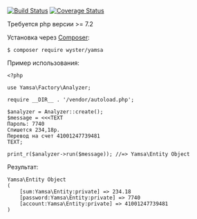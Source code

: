 [![Build Status](https://travis-ci.org/wyster/yamsa.svg?branch=master)](https://travis-ci.org/wyster/yamsa)
[![Coverage Status](https://coveralls.io/repos/github/wyster/yamsa/badge.svg)](https://coveralls.io/github/wyster/yamsa)

Требуется php версии >= 7.2

Установка через [Composer](https://getcomposer.org/):
```
$ composer require wyster/yamsa
```

Пример использования:

```
<?php 

use Yamsa\Factory\Analyzer;

require __DIR__ . '/vendor/autoload.php';
 
$analyzer = Analyzer::create();
$message = <<<TEXT
Пароль: 7740
Спишется 234,18р.
Перевод на счет 41001247739481
TEXT;

print_r($analyzer->run($message)); //=> Yamsa\Entity Object
```

Результат:
```
Yamsa\Entity Object
(
    [sum:Yamsa\Entity:private] => 234.18
    [password:Yamsa\Entity:private] => 7740
    [account:Yamsa\Entity:private] => 41001247739481
)
```
